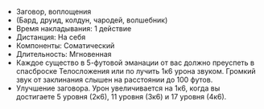 * Заговор, воплощения 
* (Бард, друид, колдун, чародей, волшебник) 
* Время накладывания: 1 действие 
* Дистанция: На себя 
* Компоненты: Соматический 
* Длительность: Мгновенная 
* Каждое существо в 5-футовой эманации от вас должно преуспеть в спасброске Телосложения или по лучить 1к6 урона звуком. Громкий звук от заклинания слышен на расстоянии до 100 футов. 
* Улучшение заговора. Урон увеличивается на 1к6, когда вы достигаете 5 уровня (2к6), 11 уровня (3к6) и 17 уровня (4к6).